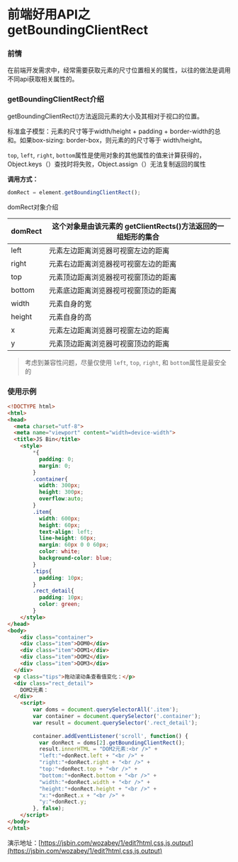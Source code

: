 # 前端好用API之getBoundingClientRect

### **前情**

在前端开发需求中，经常需要获取元素的尺寸位置相关的属性，以往的做法是调用不同api获取相关属性的。

### getBoundingClientRect****介绍****

getBoundingClientRect()方法返回元素的大小及其相对于视口的位置。

标准盒子模型：元素的尺寸等于width/height + padding + border-width的总和。如果box-sizing: border-box，则元素的的尺寸等于 width/height。

`top`, `left`, `right`, `bottom`属性是使用对象的其他属性的值来计算获得的，Object.keys（）查找时将失败，Object.assign（）无法复制返回的属性

**调用方式：**

```jsx
domRect = element.getBoundingClientRect();
```

domRect对象介绍

| domRect | 这个对象是由该元素的 getClientRects()方法返回的一组矩形的集合 |
| --- | --- |
| left | 元素左边距离浏览器可视窗左边的距离 |
| right | 元素右边距离浏览器视可视窗左边的距离 |
| top | 元素顶边距离浏览器视可视窗顶边的距离 |
| bottom | 元素底边距离浏览器视可视窗顶边的距离 |
| width | 元素自身的宽 |
| height | 元素自身的高 |
| x | 元素左边距离浏览器可视窗左边的距离 |
| y | 元素顶边距离浏览器可视窗顶边的距离 |

> 考虑到兼容性问题，尽量仅使用 `left`, `top`, `right`, 和 `bottom`属性是最安全的
> 

### 使用示例

```html
<!DOCTYPE html>
<html>
<head>
  <meta charset="utf-8">
  <meta name="viewport" content="width=device-width">
  <title>JS Bin</title>
	<style>
		*{
		  padding: 0;
		  margin: 0;
		}
		.container{
		  width: 300px;
		  height: 300px;
		  overflow:auto;
		}
		.item{
		  width: 600px;
		  height: 60px;
		  text-align: left;
		  line-height: 60px;
		  margin: 60px 0 0 60px;
		  color: white;
		  background-color: blue;
		}
		.tips{
		  padding: 10px;
		}
		.rect_detail{
		  padding: 10px;
		  color: green;
		}
	</style>
</head>
<body>
	<div class="container">
    <div class="item">DOM0</div>
    <div class="item">DOM1</div>
    <div class="item">DOM2</div>
    <div class="item">DOM3</div>
  </div>
  <p class="tips">拖动滚动条查看值变化：</p>
  <div class="rect_detail">
    DOM2元素：
  </div>
	<script>
		var doms = document.querySelectorAll('.item');
		var container = document.querySelector('.container');
		var result = document.querySelector('.rect_detail');
		
		container.addEventListener('scroll', function() {
		  var donRect = doms[2].getBoundingClientRect();
		  result.innerHTML = "DOM2元素:<br />" +
		  "left:"+donRect.left + "<br />" +
		  "right:"+donRect.right + "<br />" +
		  "top:"+donRect.top + "<br />" +
		  "bottom:"+donRect.bottom + "<br />" +
		  "width:"+donRect.width + "<br />" +
		  "height:"+donRect.height + "<br />" +
		  "x:"+donRect.x + "<br />" +
		  "y:"+donRect.y;
		}, false);
	</script>
</body>
</html>
```

演示地址：[https://jsbin.com/wozabey/1/edit?html,css,js,output](https://jsbin.com/wozabey/1/edit?html,css,js,output)